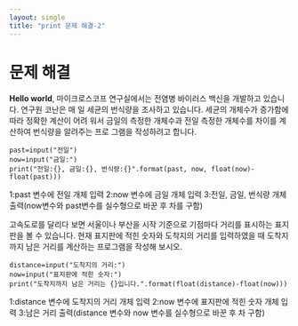 ```yaml
---
layout: single
title: "print 문제 해결-2"
---
```


# 문제 해결

**Hello world**, 
마이크로스코프 연구실에서는 전염병 바이러스 백신을 개발하고 있습니다. 연구원 코난은 매
일 세균의 번식량을 조사하고 있습니다. 세균의 개체수가 증가함에 따라 정확한 계산이 어려
워서 금일의 측정한 개체수과 전일 측정한 개체수를 차이를 계산하여 번식량을 알려주는 프로
그램을 작성하려고 합니다.
~~~
past=input("전일")
now=input("금일:")
print("전일:{}, 금일:{}, 번식량:{}".format(past, now, float(now)-float(past)))
~~~

1:past 변수에 전일 개체 입력
2:now 변수에 금일 개체 입력
3:전일, 금일, 번식량 개체 출력(now변수와 past변수를 실수형으로 바꾼 후 차를 구함)

고속도로를 달리다 보면 서울이나 부산을 시작 기준으로 기점마다 거리를 표시하는 표지판을
볼 수 있습니다. 현재 표지판에 적힌 숫자와 도착지의 거리를 입력하였을 때 도착지까지 남은
거리를 계산하는 프로그램을 작성해 보시오.
~~~
distance=input("도착지의 거리:")
now=input("표지판에 적힌 숫자:")
print("도착지까지 남은 거리는 {}입니다.".format(float(distance)-float(now)))
~~~

1:distance 변수에 도착지의 거리 개체 입력
2:now 변수에 표지판에 적힌 숫자 개체 입력
3:남은 거리 출력(distance 변수와 now 변수를 실수형으로 바꾼 후 차 구함)
